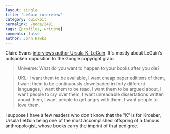 ```yaml
---
layout: single 
title: "LeGuin interview" 
category: quickbit
permalink: /node/2491
tags: [profiles, writing] 
comments: false 
author: John Hawks 
---
```


Claire Evans <a href="http://scienceblogs.com/universe/2010/03/_ursula_k_leguin_is.php">interviews author Ursula K. LeGuin</a>. It's mostly about LeGuin's outspoken opposition to the Google copyright grab:

<blockquote> Universe: What do you want to happen to your books after you die?</blockquote>

<blockquote>UKL: I want them to be available, I want cheap paper editions of them, I want them to be continuously downloaded in forty different languages, I want them to be read, I want them to be argued about, I want people to cry over them, I want unreadable dissertations written about them, I want people to get angry with them, I want people to love them. </blockquote>

I suppose I have a few readers who don't know that the "K" is for Kroeber, Ursula LeGuin being one of the most accomplished offspring of a famous anthropologist, whose books carry the imprint of that pedigree. 

